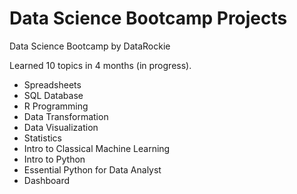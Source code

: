 # Data Science Bootcamp Projects
Data Science Bootcamp by DataRockie

Learned 10 topics in 4 months (in progress).

- Spreadsheets
- SQL Database
- R Programming
- Data Transformation
- Data Visualization
- Statistics
- Intro to Classical Machine Learning
- Intro to Python
- Essential Python for Data Analyst
- Dashboard
